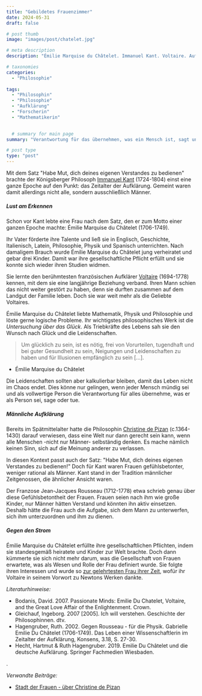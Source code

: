 ```yaml
---
title: "Gebildetes Frauenzimmer"
date: 2024-05-31
draft: false

# post thumb
image: "images/post/chatelet.jpg"

# meta description
description: "Émilie Marquise du Châtelet. Immanuel Kant. Voltaire. Aufklärung. Jean-Jacques Rousseau. Mathematik, Physik und Philosophie. Newton. Gesellschaftliche Pflichten. Soziale Rollenzuweisungen. Aufklärung für Männer."

# taxonomies
categories:
  - "Philosophie"
  
tags:
  - "Philosophin"
  - "Philosophie"
  - "Aufklärung"
  - "Forscherin"
  - "Mathematikerin"

  
  # summary for main page
summary: "Verantwortung für das übernehmen, was ein Mensch ist, sagt und tut - über die Philosophin und Mathematikerin Émilie Marquise du Châtelet (1706-1749)."

# post type
type: "post"
---
```


Mit dem Satz "Habe Mut, dich deines eigenen Verstandes zu bedienen" brachte der Königsberger Philosoph [Immanuel Kant](https://www.deutschlandfunkkultur.de/immanuel-kant-300-100.html) (1724-1804) einst eine ganze Epoche auf den Punkt: das Zeitalter der Aufklärung. Gemeint waren damit allerdings nicht alle, sondern ausschließlich Männer.

##### Lust am Erkennen

Schon vor Kant lebte eine Frau nach dem Satz, den er zum Motto einer ganzen Epoche machte: Émilie Marquise du Châtelet (1706-1749).

Ihr Vater förderte ihre Talente und ließ sie in Englisch, Geschichte, Italienisch, Latein, Philosophie, Physik und Spanisch unterrichten. Nach damaligem Brauch wurde Émilie Marquise du Châtelet jung verheiratet und gebar drei Kinder. Damit war ihre gesellschaftliche Pflicht erfüllt und sie konnte sich wieder ihren Studien widmen.

Sie lernte den berühmtesten französischen Aufklärer [Voltaire](https://blog.sbb.berlin/gelehrtes-frauenzimmer-weit-mehr-als-voltaires-geliebte-emilie-du-chatelet-1706-1749/) (1694-1778) kennen, mit dem sie eine langjährige Beziehung verband. Ihren Mann schien das nicht weiter gestört zu haben, denn sie durften zusammen auf dem Landgut der Familie leben. Doch sie war weit mehr als die Geliebte Voltaires.

Émilie Marquise du Châtelet liebte Mathematik, Physik und Philosophie und löste gerne logische Probleme. Ihr wichtigstes philosophisches Werk ist die *Untersuchung über das Glück*. Als Triebkräfte des Lebens sah sie den Wunsch nach Glück und die Leidenschaften. 

>Um glücklich zu sein, ist es nötig, frei von Vorurteilen, tugendhaft und bei guter Gesundheit zu sein, Neigungen und Leidenschaften zu haben und für Illusionen empfänglich zu sein [...].

- Émilie Marquise du Châtelet

Die Leidenschaften sollten aber kalkulierbar bleiben, damit das Leben nicht im Chaos endet. Dies könne nur gelingen, wenn jeder Mensch mündig sei und als vollwertige Person die Verantwortung für alles übernehme, was er als Person sei, sage oder tue.

##### Männliche Aufklärung

Bereits im Spätmittelalter hatte die Philosophin [Christine de Pizan](https://www.erinnermich.eu/blog/pizan/) (c.1364-1430) darauf verwiesen, dass eine Welt nur dann gerecht sein kann, wenn alle Menschen -nicht nur Männer- selbständig denken. Es mache nämlich keinen Sinn, sich auf die Meinung anderer zu verlassen. 

In diesen Kontext passt auch der Satz: "Habe Mut, dich deines eigenen Verstandes zu bedienen!" Doch für Kant waren Frauen gefühlsbetonter, weniger rational als Männer. Kant stand in der Tradition männlicher Zeitgenossen, die ähnlicher Ansicht waren.

Der Franzose Jean-Jacques Rousseau (1712-1778) etwa schrieb genau über diese Gefühlsbetontheit der Frauen. Frauen seien nach ihm wie große Kinder, nur Männer hätten Verstand und könnten ihn aktiv einsetzen. Deshalb hätte die Frau auch die Aufgabe, sich dem Mann zu unterwerfen, sich ihm unterzuordnen und ihm zu dienen.

##### Gegen den Strom

Émilie Marquise du Châtelet erfüllte ihre gesellschaftlichen Pflichten, indem sie standesgemäß heiratete und Kinder zur Welt brachte. Doch dann kümmerte sie sich nicht mehr darum, was die Gesellschaft von Frauen erwartete, was als Wesen und Rolle der Frau definiert wurde. Sie folgte ihren Interessen und wurde so [zur gelehrtesten Frau ihrer Zeit](https://philosophynow.org/issues/154/Emilie_du_Chatelet_1706-1749), wofür ihr Voltaire in seinem Vorwort zu Newtons Werken dankte.

*Literaturhinweise:*
- Bodanis, David. 2007. Passionate Minds: Emilie Du Chatelet, Voltaire, and the Great Love Affair of the Enlightenment. Crown.
- Gleichauf, Ingeborg. 2007 [2005]. Ich will verstehen. Geschichte der Philosophinnen. dtv.
- Hagengruber, Ruth. 2002. Gegen Rousseau - für die Physik. Gabrielle Emilie Du Châtelet (1706-1749). Das Leben einer Wissenschaftlerin im Zeitalter der Aufklärung, Konsens, 3.18, S. 27-30.
- Hecht, Hartmut & Ruth Hagengruber. 2019. Emilie Du Châtelet und die deutsche Aufklärung. Springer Fachmedien Wiesbaden.





.


*Verwandte Beiträge:*
- [Stadt der Frauen - über Christine de Pizan](https://www.erinnermich.eu/blog/pizan/)



